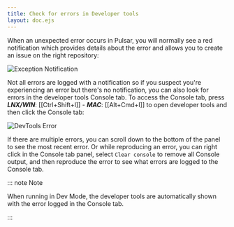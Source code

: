 ```yaml
---
title: Check for errors in Developer tools
layout: doc.ejs
---
```


When an unexpected error occurs in Pulsar, you will normally see a red
notification which provides details about the error and allows you to create an
issue on the right repository:

![Exception Notification](/img/atom/exception-notification.png)

Not all errors are logged with a notification so if you suspect you're
experiencing an error but there's no notification, you can also look for errors
in the developer tools Console tab. To access the Console tab, press
**_LNX/WIN_**: [[Ctrl+Shift+I]] -
**_MAC_**: [[Alt+Cmd+I]]
to open developer tools and then click the Console tab:

![DevTools Error](/img/atom/devtools-error.png)

If there are multiple errors, you can scroll down to the bottom of the panel to
see the most recent error. Or while reproducing an error, you can right click in
the Console tab panel, select `Clear console` to remove all Console output, and
then reproduce the error to see what errors are logged to the Console tab.

::: note Note

When running in Dev Mode, the developer tools are automatically shown with the
error logged in the Console tab.

:::
